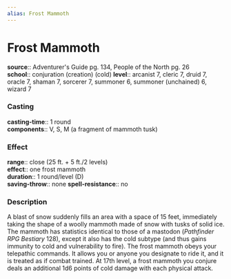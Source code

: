```yaml
---
alias: Frost Mammoth
---
```


# Frost Mammoth 

**source**:: Adventurer's Guide pg. 134, People of the North pg. 26  
**school**:: conjuration (creation) (cold)
**level**:: arcanist 7, cleric 7, druid 7, oracle 7, shaman 7, sorcerer 7, summoner 6, summoner (unchained) 6, wizard 7

### Casting 

**casting-time**:: 1 round  
**components**:: V, S, M (a fragment of mammoth tusk)

### Effect 

**range**:: close (25 ft. + 5 ft./2 levels)  
**effect**:: one frost mammoth  
**duration**:: 1 round/level (D)  
**saving-throw**:: none
**spell-resistance**:: no

### Description 

A blast of snow suddenly fills an area with a space of 15 feet, immediately taking the shape of a woolly mammoth made of snow with tusks of solid ice. The mammoth has statistics identical to those of a mastodon (*Pathfinder RPG Bestiary* 128), except it also has the cold subtype (and thus gains immunity to cold and vulnerability to fire). The frost mammoth obeys your telepathic commands. It allows you or anyone you designate to ride it, and it is treated as if combat trained. At 17th level, a frost mammoth you conjure deals an additional 1d6 points of cold damage with each physical attack.
